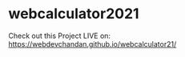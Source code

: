 # webcalculator2021
Check out this Project LIVE on: https://webdevchandan.github.io/webcalculator21/
